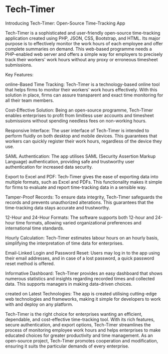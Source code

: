 # Tech-Timer

Introducing Tech-Timer: Open-Source Time-Tracking App

Tech-Timer is a sophisticated and user-friendly open-source time-tracking application created using PHP, JSON, CSS, Bootstrap, and HTML. Its major purpose is to effectively monitor the work hours of each employee and offer complete summaries on demand. This web-based programme needs a PHP-enabled web server and offers a simple way for employers to precisely track their workers' work hours without any proxy or erroneous timesheet submissions.

Key Features:

online-Based Time Tracking: Tech-Timer is a technology-based online tool that helps firms to monitor their workers' work hours effectively. With this solution in place, firms can assure transparent and exact time monitoring for all their team members.

Cost-Effective Solution: Being an open-source programme, Tech-Timer enables enterprises to profit from limitless user accounts and timesheet submissions without spending needless fees on non-working hours.

Responsive Interface: The user interface of Tech-Timer is intended to perform fluidly on both desktop and mobile devices. This guarantees that workers can quickly register their work hours, regardless of the device they use.

SAML Authentication: The app utilises SAML (Security Assertion Markup Language) authentication, providing safe and trustworthy user authentication for increased data security.

Export to Excel and PDF: Tech-Timer gives the ease of exporting data into multiple formats, such as Excel and PDFs. This functionality makes it simple for firms to evaluate and report time-tracking data in a sensible way.

Tamper-Proof Records: To ensure data integrity, Tech-Timer safeguards the records and prevents unauthorized alterations. This guarantees that the time-tracking data stays accurate and trustworthy.

12-Hour and 24-Hour Formats: The software supports both 12-hour and 24-hour time formats, allowing varied organizational preferences and international time standards.

Hourly Calculation: Tech-Timer estimates labour hours on an hourly basis, simplifying the interpretation of time data for enterprises.

Email-Linked Login and Password Reset: Users may log in to the app using their email addresses, and in case of a lost password, a quick password reset method is offered.

Informative Dashboard: Tech-Timer provides an easy dashboard that shows numerous statistics and insights regarding recorded times and collected data. This supports managers in making data-driven choices.

created on Latest Technologies: The app is created utilising cutting-edge web technologies and frameworks, making it simple for developers to work with and deploy on any platform.

Tech-Timer is the right choice for enterprises wanting an efficient, dependable, and cost-effective time-tracking tool. With its rich features, secure authentication, and export options, Tech-Timer streamlines the process of monitoring employee work hours and helps enterprises to make educated choices for greater productivity and time management. As an open-source project, Tech-Timer promotes cooperation and modification, ensuring it suits the particular demands of every enterprise.
